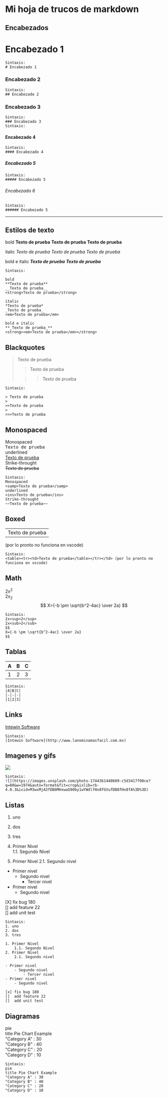 # Mi hoja de trucos de markdown #
## **Encabezados**
# Encabezado 1
```
Sintaxis:
# Encabezado 1
```
### Encabezado 2
```
Sintaxis:
## Encabezado 2
```
### Encabezado 3
```
Sintaxis:
### Encabezado 3
Sintaxis:
```
#### Encabezado 4
```
Sintaxis:
#### Encabezado 4
```
##### Encabezado 5
```
Sintaxis:
##### Encabezado 5
```
###### Encabezado 6
```
Sintaxis:
###### Encabezado 5
```
---
## **Estilos de texto**
bold
**Texto de prueba**
__Texto de prueba__
<strong>Texto de prueba</strong>

italic
*Texto de prueba*
_Texto de prueba_
<em>Texto de prueba</em>

bold e italic
**_Texto de prueba_**
<strong><em>Texto de prueba</em></strong>

```
Sintaxis:

bold
**Texto de prueba**
__Texto de prueba__
<strong>Texto de prueba</strong>

italic
*Texto de prueba*
_Texto de prueba_
<em>Texto de prueba</em>

bold e italic
**_Texto de prueba_**
<strong><em>Texto de prueba</em></strong>
```
## **Blackquotes**
> Texto de prueba
>
>>Texto de prueba
>
>>>Texto de prueba
```
Sintaxis:

> Texto de prueba
>
>>Texto de prueba
>
>>>Texto de prueba
```

## **Monospaced**
Monospaced  
<samp>Texto de prueba</samp>  
underlined  
<ins>Texto de prueba</ins>  
Strike-throught  
~~Texto de prueba~~  
```
Sintaxis:
Monospaced  
<samp>Texto de prueba</samp>  
underlined  
<ins>Texto de prueba</ins>  
Strike-throught  
~~Texto de prueba~~  
```
## **Boxed**
<table><tr><td>Texto de prueba</table></tr></td> (por lo pronto no funciona en vscode)  


```
Sintaxis:
<table><tr><td>Texto de prueba</table></tr></td> (por lo pronto no funciona en vscode)   
```

## **Math**
2x<sup>2</sup>  
2x<sub>2</sub>
$$
X={-b \pm \sqrt{b^2-4ac} \over 2a}
$$
```
Sintaxis:
2x<sup>2</sup>  
2x<sub>2</sub>   
$$
X={-b \pm \sqrt{b^2-4ac} \over 2a}
$$
```
## **Tablas**
|A|B|C|
|-|-|-|
|1|2|3|

```
Sintaxis:
|A|B|C|
|-|-|-|
|1|2|3|  
```

## **Links**
[Intewin Software](http://www.lanominamasfacil.com.mx)
```
Sintaxis:
[Intewin Software](http://www.lanominamasfacil.com.mx)
```
## **Imagenes y gifs**
![](https://images.unsplash.com/photo-1744361448609-c5d3417f00ce?q=80&w=1974&auto=format&fit=crop&ixlib=rb-4.0.3&ixid=M3wxMjA3fDB8MHxwaG90by1wYWdlfHx8fGVufDB8fHx8fA%3D%3D)
```
Sintaxis:
![](https://images.unsplash.com/photo-1744361448609-c5d3417f00ce?q=80&w=1974&auto=format&fit=crop&ixlib=rb-4.0.3&ixid=M3wxMjA3fDB8MHxwaG90by1wYWdlfHx8fGVufDB8fHx8fA%3D%3D)
```

## **Listas**
1. uno
2. dos
3. tres

1. Primer Nivel  
    1.1. Segundo Nivel        
2. Primer Nivel
    2.1. Segundo nivel

- Primer nivel
    - Segundo nivel
        - Tercer nivel
- Primer nivel  
    - Segundo nivel

[X] fix bug 180  
[]  add feature 22  
[]  add unit test  

```
Sintaxis:  
1. uno
2. dos
3. tres

1. Primer Nivel  
    1.1. Segundo Nivel        
2. Primer Nivel
    2.1. Segundo nivel

- Primer nivel
    - Segundo nivel
        - Tercer nivel
- Primer nivel  
    - Segundo nivel

[x] fix bug 180  
[]  add feature 22  
[]  add unit test      
```

## **Diagramas**
pie  
title Pie Chart Example  
"Category A" : 30  
"Category B" : 40  
"Category C" : 20  
"Category D" : 10  
```
Sintaxis: 
pie  
title Pie Chart Example  
"Category A" : 30  
"Category B" : 40  
"Category C" : 20  
"Category D" : 10 
```
